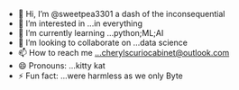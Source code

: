- 👋 Hi, I’m @sweetpea3301 a dash of the inconsequential
- 👀 I’m interested in ...in everything
- 🌱 I’m currently learning ...python;ML;AI
- 💞️ I’m looking to collaborate on ...data science
- 📫 How to reach me ...cherylscuriocabinet@outlook.com
- 😄 Pronouns: ...kitty kat
- ⚡ Fun fact: ...were harmless as we only Byte

<!---
sweetpea3301/sweetpea3301 is a ✨ special ✨ repository because its `README.md` (this file) appears on your GitHub profile.
You can click the Preview link to take a look at your changes.
--->

